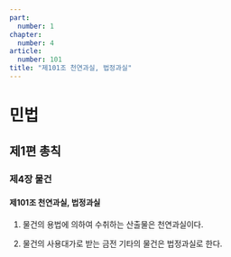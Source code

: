 ```yaml
---
part:
  number: 1
chapter:
  number: 4
article:
  number: 101
title: "제101조 천연과실, 법정과실"
---
```

# 민법

## 제1편 총칙

### 제4장 물건

#### 제101조 천연과실, 법정과실

1. 물건의 용법에 의하여 수취하는 산출물은 천연과실이다.

2. 물건의 사용대가로 받는 금전 기타의 물건은 법정과실로 한다.
